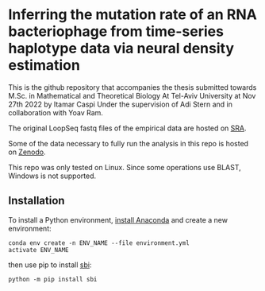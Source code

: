 # Inferring the mutation rate of an RNA bacteriophage from time-series haplotype data via neural density estimation

This is the github repository that accompanies the thesis submitted towards M.Sc. in Mathematical and Theoretical Biology
At Tel-Aviv University at Nov 27th 2022 by Itamar Caspi Under the supervision of Adi Stern and in collaboration with Yoav Ram.

The original LoopSeq fastq files of the empirical data are hosted on [SRA](https://www.ncbi.nlm.nih.gov/sra/PRJNA902661). 

Some of the data necessary to fully run the analysis in this repo is hosted on [Zenodo](https://zenodo.org/record/7307532).

This repo was only tested on Linux. Since some operations use BLAST, Windows is not supported.


## Installation

To install a Python environment, [install Anaconda](https://www.anaconda.com/products/distribution) and create a new environment:
```
conda env create -n ENV_NAME --file environment.yml 
activate ENV_NAME
```
then use pip to install [sbi](https://www.mackelab.org/sbi): 
```
python -m pip install sbi
```

